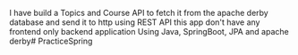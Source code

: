I have build a Topics and Course API to fetch it from the apache derby database and send it to http using REST API this app don't have any frontend only backend application
Using Java, SpringBoot, JPA and apache derby# PracticeSpring
